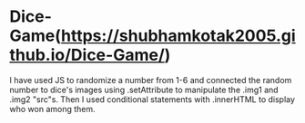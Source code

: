 # Dice-Game(https://shubhamkotak2005.github.io/Dice-Game/)
I have used JS to randomize a number from 1-6 and connected the random number to dice's images using .setAttribute to manipulate the .img1 and .img2 "src"s. Then I used conditional statements with .innerHTML to display who won among them.
